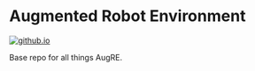 # Augmented Robot Environment
[![github.io](https://img.shields.io/badge/github.io-Main-blue.svg)](https://utnuclearroboticspublic.github.io/Augmented-Robot-Environment/)

Base repo for all things AugRE.


